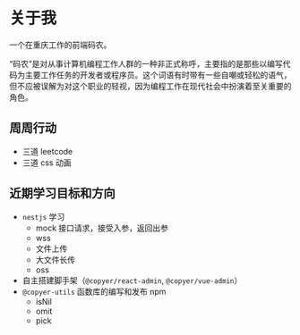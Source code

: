 # 关于我

一个在重庆工作的前端码农。

“码农”是对从事计算机编程工作人群的一种非正式称呼，主要指的是那些以编写代码为主要工作任务的开发者或程序员。这个词语有时带有一些自嘲或轻松的语气，但不应被误解为对这个职业的轻视，因为编程工作在现代社会中扮演着至关重要的角色。

## 周周行动

- 三道 leetcode
- 三道 css 动画

## 近期学习目标和方向

- `nestjs` 学习
  - mock 接口请求，接受入参，返回出参
  - wss
  - 文件上传
  - 大文件长传
  - oss
- 自主搭建脚手架（`@copyer/react-admin`, `@copyer/vue-admin`）
- `@copyer-utils` 函数库的编写和发布 npm
  - isNil
  - omit
  - pick
